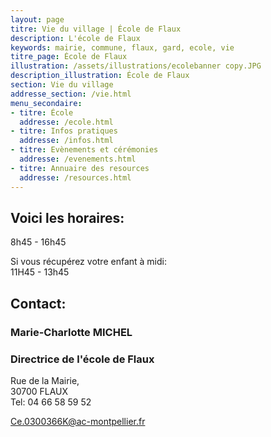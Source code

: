 ```yaml
---
layout: page
titre: Vie du village | École de Flaux
description: L'école de Flaux
keywords: mairie, commune, flaux, gard, ecole, vie
titre_page: École de Flaux
illustration: /assets/illustrations/ecolebanner copy.JPG
description_illustration: École de Flaux
section: Vie du village
addresse_section: /vie.html
menu_secondaire:
- titre: École
  addresse: /ecole.html
- titre: Infos pratiques
  addresse: /infos.html
- titre: Evènements et cérémonies
  addresse: /evenements.html
- titre: Annuaire des resources
  addresse: /resources.html
---
```

## Voici les horaires:

8h45 - 16h45<br/>

Si vous récupérez votre enfant à midi:<br/>
11H45 - 13h45 

## Contact:

### Marie-Charlotte MICHEL

### Directrice de l'école de Flaux

Rue de la Mairie,<br/>
30700 FLAUX<br/>
Tel: 04 66 58 59 52<br/>

<Ce.0300366K@ac-montpellier.fr>
